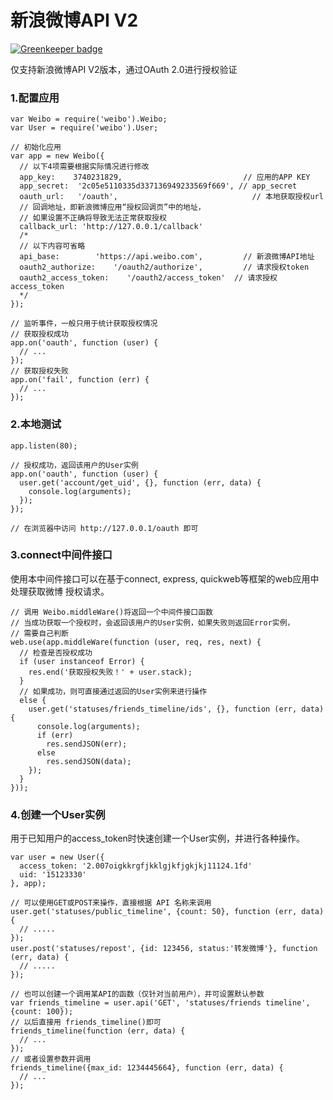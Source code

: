 # 新浪微博API V2

[![Greenkeeper badge](https://badges.greenkeeper.io/leizongmin/node-weibo-sdk.svg)](https://greenkeeper.io/)

仅支持新浪微博API V2版本，通过OAuth 2.0进行授权验证

 
### 1.配置应用

    var Weibo = require('weibo').Weibo;
    var User = require('weibo').User;
  
    // 初始化应用
    var app = new Weibo({
      // 以下4项需要根据实际情况进行修改
      app_key:    3740231829,                           // 应用的APP KEY  
      app_secret:  '2c05e5110335d337136949233569f669', // app_secret
      oauth_url:   '/oauth',                              // 本地获取授权url
      // 回调地址，即新浪微博应用“授权回调页”中的地址，
      // 如果设置不正确将导致无法正常获取授权
      callback_url: 'http://127.0.0.1/callback' 
      /*
      // 以下内容可省略
      api_base:        'https://api.weibo.com',         // 新浪微博API地址
      oauth2_authorize:    '/oauth2/authorize',         // 请求授权token
      oauth2_access_token:    '/oauth2/access_token'  // 请求授权access_token
      */
    });
    
    // 监听事件，一般只用于统计获取授权情况
    // 获取授权成功
    app.on('oauth', function (user) {
      // ...
    });
    // 获取授权失败
    app.on('fail', function (err) {
      // ...
    });
  
  
### 2.本地测试

    app.listen(80);
    
    // 授权成功，返回该用户的User实例
    app.on('oauth', function (user) {
      user.get('account/get_uid', {}, function (err, data) {
        console.log(arguments);
      });
    });
  
    // 在浏览器中访问 http://127.0.0.1/oauth 即可
  
  
### 3.connect中间件接口

使用本中间件接口可以在基于connect, express, quickweb等框架的web应用中处理获取微博
授权请求。

    // 调用 Weibo.middleWare()将返回一个中间件接口函数
    // 当成功获取一个授权时，会返回该用户的User实例，如果失败则返回Error实例，
    // 需要自己判断
    web.use(app.middleWare(function (user, req, res, next) {
      // 检查是否授权成功
      if (user instanceof Error) {
        res.end('获取授权失败！' + user.stack);
      }
      // 如果成功，则可直接通过返回的User实例来进行操作
      else {
        user.get('statuses/friends_timeline/ids', {}, function (err, data) {
          console.log(arguments);
          if (err)
            res.sendJSON(err);
          else
            res.sendJSON(data);
        });
      }
    }));
  
  
### 4.创建一个User实例

用于已知用户的access_token时快速创建一个User实例，并进行各种操作。

    var user = new User({
      access_token: '2.007oigkkrgfjkklgjkfjgkjkj11124.1fd'
      uid: '15123330'
    }, app);
  
    // 可以使用GET或POST来操作，直接根据 API 名称来调用
    user.get('statuses/public_timeline', {count: 50}, function (err, data) {
      // .....
    });
    user.post('statuses/repost', {id: 123456, status:'转发微博'}, function (err, data) {
      // .....
    });
  
    // 也可以创建一个调用某API的函数（仅针对当前用户），并可设置默认参数
    var friends_timeline = user.api('GET', 'statuses/friends timeline', {count: 100});
    // 以后直接用 friends_timeline()即可
    friends_timeline(function (err, data) {
      // ...
    });
    // 或者设置参数并调用
    friends_timeline({max_id: 1234445664}, function (err, data) {
      // ...
    });
  
